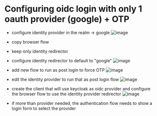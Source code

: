 # Configuring oidc login with only 1 oauth provider (google) + OTP  
- configure identity provider in the realm -> google
![image](https://user-images.githubusercontent.com/8655252/172668014-e5ef377f-3890-4346-a330-71fcb5368b8e.png)

- copy browser flow
- keep only identity redirector

- configure identity redirector to default to "google"
 ![image](https://user-images.githubusercontent.com/8655252/172668165-9f6dd7c6-5a77-4ffc-91db-56342a98584c.png)

- add new flow to run as post login to force OTP
![image](https://user-images.githubusercontent.com/8655252/172668301-22ede82d-5862-459a-8e5f-43eb5914aba0.png)

- edit the identity provider to run that as post login flow
![image](https://user-images.githubusercontent.com/8655252/172668410-8eae1f30-d884-46a4-a5ac-b167f2e97f7d.png)

- create the client that will use keycloak as oidc provider and configure the browser flow to use the identity provider redirector
![image](https://user-images.githubusercontent.com/8655252/172668682-e2dcfef0-cd74-41f9-9657-098be160a0e2.png)


- if more than provider needed, the authentication flow needs to show a login form to select the provider 
